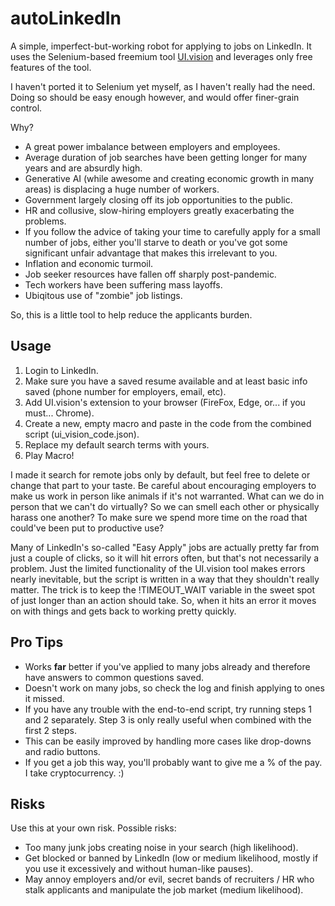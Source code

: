 # autoLinkedIn

A simple, imperfect-but-working robot for applying to jobs on LinkedIn. It uses the Selenium-based freemium tool [UI.vision](https://UI.vision) and leverages only free features of the tool.

I haven't ported it to Selenium yet myself, as I haven't really had the need. Doing so should be easy enough however, and would offer finer-grain control.

Why? 
  - A great power imbalance between employers and employees.
  - Average duration of job searches have been getting longer for many years and are absurdly high.
  - Generative AI (while awesome and creating economic growth in many areas) is displacing a huge number of workers.
  - Government largely closing off its job opportunities to the public.
  - HR and collusive, slow-hiring employers greatly exacerbating the problems.
  - If you follow the advice of taking your time to carefully apply for a small number of jobs, either you'll starve to death or you've got some significant unfair advantage that makes this irrelevant to you.
  - Inflation and economic turmoil.
  - Job seeker resources have fallen off sharply post-pandemic.
  - Tech workers have been suffering mass layoffs.
  - Ubiqitous use of "zombie" job listings.

So, this is a little tool to help reduce the applicants burden. 

## Usage

  1. Login to LinkedIn.
  2. Make sure you have a saved resume available and at least basic info saved (phone number for employers, email, etc).
  3. Add UI.vision's extension to your browser (FireFox, Edge, or... if you must... Chrome).
  4. Create a new, empty macro and paste in the code from the combined script (ui_vision_code.json).
  5. Replace my default search terms with yours. 
  6. Play Macro!

I made it search for remote jobs only by default, but feel free to delete or change that part to your taste. Be careful about encouraging employers to make us work in person like animals if it's not warranted. What can we do in person that we can't do virtually? So we can smell each other or physically harass one another? To make sure we spend more time on the road that could've been put to productive use?

Many of LinkedIn's so-called "Easy Apply" jobs are actually pretty far from just a couple of clicks, so it will hit errors often, but that's not necessarily a problem. Just the limited functionality of the UI.vision tool makes errors nearly inevitable, but the script is written in a way that they shouldn't really matter. The trick is to keep the !TIMEOUT_WAIT variable in the sweet spot of just longer than an action should take. So, when it hits an error it moves on with things and gets back to working pretty quickly.

## Pro Tips

  - Works **far** better if you've applied to many jobs already and therefore have answers to common questions saved.
  - Doesn't work on many jobs, so check the log and finish applying to ones it missed.
  - If you have any trouble with the end-to-end script, try running steps 1 and 2 separately. Step 3 is only really useful when combined with the first 2 steps. 
  - This can be easily improved by handling more cases like drop-downs and radio buttons.
  - If you get a job this way, you'll probably want to give me a % of the pay. I take cryptocurrency. :)

## Risks 

Use this at your own risk. Possible risks:
  - Too many junk jobs creating noise in your search (high likelihood).
  - Get blocked or banned by LinkedIn (low or medium likelihood, mostly if you use it excessively and without human-like pauses).
  - May annoy employers and/or evil, secret bands of recruiters / HR who stalk applicants and manipulate the job market (medium likelihood). 
